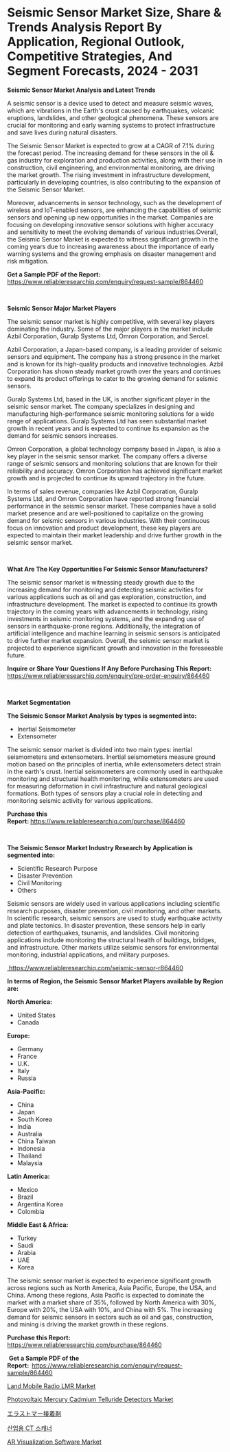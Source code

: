 <p><h1>Seismic Sensor Market Size, Share & Trends Analysis Report By Application, Regional Outlook, Competitive Strategies, And Segment Forecasts, 2024 - 2031</h1></p><p><strong>Seismic Sensor Market Analysis and Latest Trends</strong></p>
<p><p>A seismic sensor is a device used to detect and measure seismic waves, which are vibrations in the Earth's crust caused by earthquakes, volcanic eruptions, landslides, and other geological phenomena. These sensors are crucial for monitoring and early warning systems to protect infrastructure and save lives during natural disasters.</p><p>The Seismic Sensor Market is expected to grow at a CAGR of 7.1% during the forecast period. The increasing demand for these sensors in the oil & gas industry for exploration and production activities, along with their use in construction, civil engineering, and environmental monitoring, are driving the market growth. The rising investment in infrastructure development, particularly in developing countries, is also contributing to the expansion of the Seismic Sensor Market.</p><p>Moreover, advancements in sensor technology, such as the development of wireless and IoT-enabled sensors, are enhancing the capabilities of seismic sensors and opening up new opportunities in the market. Companies are focusing on developing innovative sensor solutions with higher accuracy and sensitivity to meet the evolving demands of various industries.Overall, the Seismic Sensor Market is expected to witness significant growth in the coming years due to increasing awareness about the importance of early warning systems and the growing emphasis on disaster management and risk mitigation.</p></p>
<p><strong>Get a Sample PDF of the Report:&nbsp;</strong> <a href="https://www.reliableresearchiq.com/enquiry/request-sample/864460">https://www.reliableresearchiq.com/enquiry/request-sample/864460</a></p>
<p>&nbsp;</p>
<p><strong>Seismic Sensor Major Market Players</strong></p>
<p><p>The seismic sensor market is highly competitive, with several key players dominating the industry. Some of the major players in the market include Azbil Corporation, Guralp Systems Ltd, Omron Corporation, and Sercel.</p><p>Azbil Corporation, a Japan-based company, is a leading provider of seismic sensors and equipment. The company has a strong presence in the market and is known for its high-quality products and innovative technologies. Azbil Corporation has shown steady market growth over the years and continues to expand its product offerings to cater to the growing demand for seismic sensors.</p><p>Guralp Systems Ltd, based in the UK, is another significant player in the seismic sensor market. The company specializes in designing and manufacturing high-performance seismic monitoring solutions for a wide range of applications. Guralp Systems Ltd has seen substantial market growth in recent years and is expected to continue its expansion as the demand for seismic sensors increases.</p><p>Omron Corporation, a global technology company based in Japan, is also a key player in the seismic sensor market. The company offers a diverse range of seismic sensors and monitoring solutions that are known for their reliability and accuracy. Omron Corporation has achieved significant market growth and is projected to continue its upward trajectory in the future.</p><p>In terms of sales revenue, companies like Azbil Corporation, Guralp Systems Ltd, and Omron Corporation have reported strong financial performance in the seismic sensor market. These companies have a solid market presence and are well-positioned to capitalize on the growing demand for seismic sensors in various industries. With their continuous focus on innovation and product development, these key players are expected to maintain their market leadership and drive further growth in the seismic sensor market.</p></p>
<p>&nbsp;</p>
<p><strong>What Are The Key Opportunities For Seismic Sensor Manufacturers?</strong></p>
<p><p>The seismic sensor market is witnessing steady growth due to the increasing demand for monitoring and detecting seismic activities for various applications such as oil and gas exploration, construction, and infrastructure development. The market is expected to continue its growth trajectory in the coming years with advancements in technology, rising investments in seismic monitoring systems, and the expanding use of sensors in earthquake-prone regions. Additionally, the integration of artificial intelligence and machine learning in seismic sensors is anticipated to drive further market expansion. Overall, the seismic sensor market is projected to experience significant growth and innovation in the foreseeable future.</p></p>
<p><strong>Inquire or Share Your Questions If Any Before Purchasing This Report:</strong> <a href="https://www.reliableresearchiq.com/enquiry/pre-order-enquiry/864460">https://www.reliableresearchiq.com/enquiry/pre-order-enquiry/864460</a></p>
<p>&nbsp;</p>
<p><strong>Market Segmentation</strong></p>
<p><strong>The Seismic Sensor Market Analysis by types is segmented into:</strong></p>
<p><ul><li>Inertial Seismometer</li><li>Extensometer</li></ul></p>
<p><p>The seismic sensor market is divided into two main types: inertial seismometers and extensometers. Inertial seismometers measure ground motion based on the principles of inertia, while extensometers detect strain in the earth's crust. Inertial seismometers are commonly used in earthquake monitoring and structural health monitoring, while extensometers are used for measuring deformation in civil infrastructure and natural geological formations. Both types of sensors play a crucial role in detecting and monitoring seismic activity for various applications.</p></p>
<p><strong>Purchase this Report:&nbsp;</strong><a href="https://www.reliableresearchiq.com/purchase/864460">https://www.reliableresearchiq.com/purchase/864460</a></p>
<p>&nbsp;</p>
<p><strong>The Seismic Sensor Market Industry Research by Application is segmented into:</strong></p>
<p><ul><li>Scientific Research Purpose</li><li>Disaster Prevention</li><li>Civil Monitoring</li><li>Others</li></ul></p>
<p><p>Seismic sensors are widely used in various applications including scientific research purposes, disaster prevention, civil monitoring, and other markets. In scientific research, seismic sensors are used to study earthquake activity and plate tectonics. In disaster prevention, these sensors help in early detection of earthquakes, tsunamis, and landslides. Civil monitoring applications include monitoring the structural health of buildings, bridges, and infrastructure. Other markets utilize seismic sensors for environmental monitoring, industrial applications, and military purposes.</p></p>
<p><a href="https://www.reliableresearchiq.com/seismic-sensor-r864460">&nbsp;https://www.reliableresearchiq.com/seismic-sensor-r864460</a></p>
<p><strong>In terms of Region, the Seismic Sensor Market Players available by Region are:</strong></p>
<p>
    <p> <strong> North America: </strong>
        <ul>
            <li>United States</li>
            <li>Canada</li>
        </ul>
        </p> 
    <p> <strong> Europe: </strong>
        <ul>
            <li>Germany</li>
            <li>France</li>
            <li>U.K.</li>
            <li>Italy</li>
            <li>Russia</li>
        </ul>
        </p> 
    <p> <strong> Asia-Pacific: </strong>
        <ul>
            <li>China</li>
            <li>Japan</li>
            <li>South Korea</li>
            <li>India</li>
            <li>Australia</li>
            <li>China Taiwan</li>
            <li>Indonesia</li>
            <li>Thailand</li>
            <li>Malaysia</li>
        </ul>
        </p> 
    <p> <strong> Latin America: </strong>
        <ul>
            <li>Mexico</li>
            <li>Brazil</li>
            <li>Argentina Korea</li>
            <li>Colombia</li>
        </ul>
        </p> 
    <p> <strong> Middle East & Africa: </strong>
        <ul>
            <li>Turkey</li>
            <li>Saudi</li>
            <li>Arabia</li>
            <li>UAE</li>
            <li>Korea</li>
        </ul>
    </p>
    </p>
<p><p>The seismic sensor market is expected to experience significant growth across regions such as North America, Asia Pacific, Europe, the USA, and China. Among these regions, Asia Pacific is expected to dominate the market with a market share of 35%, followed by North America with 30%, Europe with 20%, the USA with 10%, and China with 5%. The increasing demand for seismic sensors in sectors such as oil and gas, construction, and mining is driving the market growth in these regions.</p></p>
<p><strong>Purchase this Report: </strong><a href="https://www.reliableresearchiq.com/purchase/864460">https://www.reliableresearchiq.com/purchase/864460</a></p>
<p>&nbsp;<strong>Get a Sample PDF of the Report:&nbsp;&nbsp;</strong><a href="https://www.reliableresearchiq.com/enquiry/request-sample/864460">https://www.reliableresearchiq.com/enquiry/request-sample/864460</a></p>
<p><strong></strong></p>
<p><p><a href="https://www.linkedin.com/pulse/land-mobile-radio-lmr-market-share-analysis-growth-trends-h1yef?trackingId=EJb8%2FSxlgB2I7sVewSdvmA%3D%3D">Land Mobile Radio LMR Market</a></p><p><a href="https://medium.com/@go-emi/global-photovoltaic-mercury-cadmium-telluride-detectors-market-by-product-type-by-application-by-46d763aeecbf">Photovoltaic Mercury Cadmium Telluride Detectors Market</a></p><p><a href="https://github.com/mohamedbakry57/Market-Research-Report-List-5/blob/main/393034931808.md">エラストマー接着剤</a></p><p><a href="https://github.com/laholand/Market-Research-Report-List-5/blob/main/654089741464.md">산업용 CT 스캐너</a></p><p><a href="https://www.linkedin.com/pulse/ar-visualization-software-market-share-analysis-growth-ztz4f?trackingId=wjz4R9wR2o6Tl8sgBJujvg%3D%3D">AR Visualization Software Market</a></p></p>